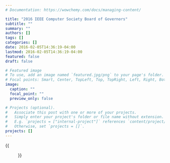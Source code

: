 ```yaml
---
# Documentation: https://wowchemy.com/docs/managing-content/

title: "2016 IEEE Computer Society Board of Governors"
subtitle: ""
summary: ""
authors: []
tags: []
categories: []
date: 2016-02-05T14:36:19-04:00
lastmod: 2016-02-05T14:36:19-04:00
featured: false
draft: false

# Featured image
# To use, add an image named `featured.jpg/png` to your page's folder.
# Focal points: Smart, Center, TopLeft, Top, TopRight, Left, Right, BottomLeft, Bottom, BottomRight.
image:
  caption: ""
  focal_point: ""
  preview_only: false

# Projects (optional).
#   Associate this post with one or more of your projects.
#   Simply enter your project's folder or file name without extension.
#   E.g. `projects = ["internal-project"]` references `content/project/deep-learning/index.md`.
#   Otherwise, set `projects = []`.
projects: []
---
```


{{<figure src="photo.jpg">}}
